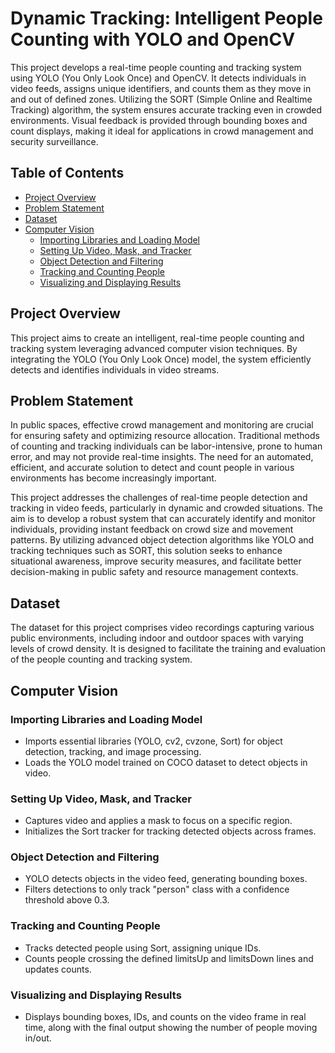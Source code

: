 # Dynamic Tracking: Intelligent People Counting with YOLO and OpenCV
This project develops a real-time people counting and tracking system using YOLO (You Only Look Once) and OpenCV. It detects individuals in video feeds, assigns unique identifiers, and counts them as they move in and out of defined zones. Utilizing the SORT (Simple Online and Realtime Tracking) algorithm, the system ensures accurate tracking even in crowded environments. Visual feedback is provided through bounding boxes and count displays, making it ideal for applications in crowd management and security surveillance.

## Table of Contents
- [Project Overview](#project-overview)
- [Problem Statement](#problem-statement)
- [Dataset](#dataset)
- [Computer Vision](#computer-vision)
  - [Importing Libraries and Loading Model](#importing-libraries-and-Loading-model)
  - [Setting Up Video, Mask, and Tracker](#setting-up-video,-mask,-and-tracker)
  - [Object Detection and Filtering](#object-detection-and-filtering)
  - [Tracking and Counting People](#tracking-and-counting-people)
  - [Visualizing and Displaying Results](#visualizing-and-displaying-results)

## Project Overview
This project aims to create an intelligent, real-time people counting and tracking system leveraging advanced computer vision techniques. By integrating the YOLO (You Only Look Once) model, the system efficiently detects and identifies individuals in video streams.

## Problem Statement
In public spaces, effective crowd management and monitoring are crucial for ensuring safety and optimizing resource allocation. Traditional methods of counting and tracking individuals can be labor-intensive, prone to human error, and may not provide real-time insights. The need for an automated, efficient, and accurate solution to detect and count people in various environments has become increasingly important.

This project addresses the challenges of real-time people detection and tracking in video feeds, particularly in dynamic and crowded situations. The aim is to develop a robust system that can accurately identify and monitor individuals, providing instant feedback on crowd size and movement patterns. By utilizing advanced object detection algorithms like YOLO and tracking techniques such as SORT, this solution seeks to enhance situational awareness, improve security measures, and facilitate better decision-making in public safety and resource management contexts.

## Dataset
The dataset for this project comprises video recordings capturing various public environments, including indoor and outdoor spaces with varying levels of crowd density. It is designed to facilitate the training and evaluation of the people counting and tracking system. 

## Computer Vision
### Importing Libraries and Loading Model
- Imports essential libraries (YOLO, cv2, cvzone, Sort) for object detection, tracking, and image processing.
- Loads the YOLO model trained on COCO dataset to detect objects in video.

### Setting Up Video, Mask, and Tracker
- Captures video and applies a mask to focus on a specific region.
- Initializes the Sort tracker for tracking detected objects across frames.

### Object Detection and Filtering
- YOLO detects objects in the video feed, generating bounding boxes.
- Filters detections to only track "person" class with a confidence threshold above 0.3.

### Tracking and Counting People
- Tracks detected people using Sort, assigning unique IDs.
- Counts people crossing the defined limitsUp and limitsDown lines and updates counts.

### Visualizing and Displaying Results
- Displays bounding boxes, IDs, and counts on the video frame in real time, along with the final output showing the number of people moving in/out.
